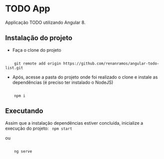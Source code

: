 # TODO App

Applicação TODO utilizando Angular 8.

## Instalação do projeto

* Faça o clone do projeto 
<code>
    git remote add origin https://github.com/renanramos/angular-todo-list.git
</code>

* Após, acesse a pasta do projeto onde foi realizado o clone e instale as dependências (é preciso ter instalado o NodeJS)
<code>
    npm i
</code>

## Executando

Assim que a instalação dependências estiver concluída, inicialize a execução do projeto:
<code>
    npm start
</code>

ou

<code>
    ng serve
</code>